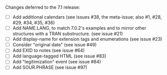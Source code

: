 Changes deferred to the 7.1 release:

- [ ] Add additional calendars (see issues #38, the meta-issue; also #1, #28, #29, #34, #35, #36)
- [ ] Add NAME.LANG, to match 7.0.2's examples and to mirror other structures with a TRAN substructure. (see issue #21)
- [ ] Add display-name for extension tags and enumerations (see issue #23)
- [ ] Consider "original date" (see issue #49)
- [ ] Add EXID to notes (see issue #64)
- [ ] Add language-tagged HTML (see issue #83)
- [ ] Add "legitimization" event (see issue #84)
- [ ] Add SOUR.PHRASE (see issue #97)
